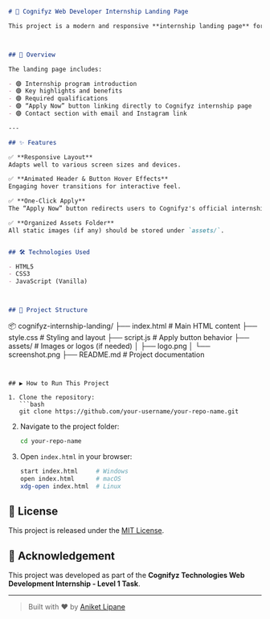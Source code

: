 
```markdown
# 💼 Cognifyz Web Developer Internship Landing Page

This project is a modern and responsive **internship landing page** for **Cognifyz Technologies**. It is designed to showcase internship details, qualifications, and a clear call-to-action for applicants.



## 📌 Overview

The landing page includes:

- 🟣 Internship program introduction
- 🟣 Key highlights and benefits
- 🟣 Required qualifications
- 🟣 “Apply Now” button linking directly to Cognifyz internship page
- 🟣 Contact section with email and Instagram link

---

## ✨ Features

✅ **Responsive Layout**  
Adapts well to various screen sizes and devices.

✅ **Animated Header & Button Hover Effects**  
Engaging hover transitions for interactive feel.

✅ **One-Click Apply**  
The “Apply Now” button redirects users to Cognifyz's official internship portal.

✅ **Organized Assets Folder**  
All static images (if any) should be stored under `assets/`.


## 🛠️ Technologies Used

- HTML5  
- CSS3  
- JavaScript (Vanilla)



## 📁 Project Structure

```

📦 cognifyz-internship-landing/
├── index.html              # Main HTML content
├── style.css               # Styling and layout
├── script.js               # Apply button behavior
├── assets/                 # Images or logos (if needed)
│   ├── logo.png
│   └── screenshot.png
├── README.md               # Project documentation

````


## ▶️ How to Run This Project

1. Clone the repository:
   ```bash
   git clone https://github.com/your-username/your-repo-name.git
````

2. Navigate to the project folder:

   ```bash
   cd your-repo-name
   ```

3. Open `index.html` in your browser:

   ```bash
   start index.html     # Windows
   open index.html      # macOS
   xdg-open index.html  # Linux
   ```





## 📄 License

This project is released under the [MIT License](LICENSE).



## 🙌 Acknowledgement

This project was developed as part of the **Cognifyz Technologies Web Development Internship - Level 1 Task**.

---

> Built with ❤️ by [Aniket Lipane](https://github.com/aniketlipane45)

````


